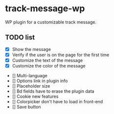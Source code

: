 # track-message-wp

WP plugin for a customizable track message.


## TODO list

- [X] Show the message
- [X] Verify if the user is on the page for the first time
- [X] Customize the text of the message
- [X] Customize the color of the message
- [] Multi-language
- [] Options link in plugin info
- [] Placeholder size 
- [] Bd fields have to erase the plugin data
- [] Cookie new features 
- [] Colorpicker don't have to load in front-end
- [] Save button 
